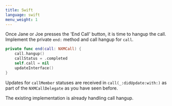 ```yaml
---
title: Swift
language: swift
menu_weight: 1
---
```


Once Jane or Joe presses the 'End Call' button, it is time to hangup the call. Implement the private `end:` method and call hangup for `call`.

```swift
private func end(call: NXMCall) {
    call.hangup()
    callStatus = .completed
    self.call = nil
    updateInterface()
}
```

Updates for `callMember` statuses are received in `call(_:didUpdate:with:)` as part of the `NXMCallDelegate` as you have seen before.  

The existing implementation is already handling call hangup.

